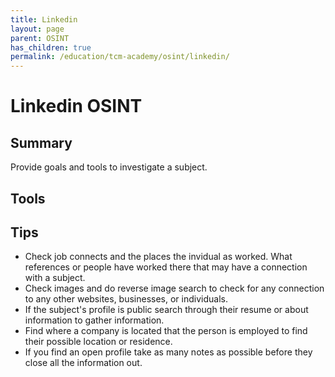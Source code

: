 ```yaml
---
title: Linkedin
layout: page
parent: OSINT
has_children: true
permalink: /education/tcm-academy/osint/linkedin/
---
```


# Linkedin OSINT

## Summary

Provide goals and tools to investigate a subject.

## Tools

## Tips

- Check job connects and the places the invidual as worked. What references or people have worked there that may have a connection with a subject.
- Check images and do reverse image search to check for any connection to any other websites, businesses, or individuals.
- If the subject's profile is public search through their resume or about information to gather information.
- Find where a company is located that the person is employed to find their possible location or residence.
- If you find an open profile take as many notes as possible before they close all the information out.
